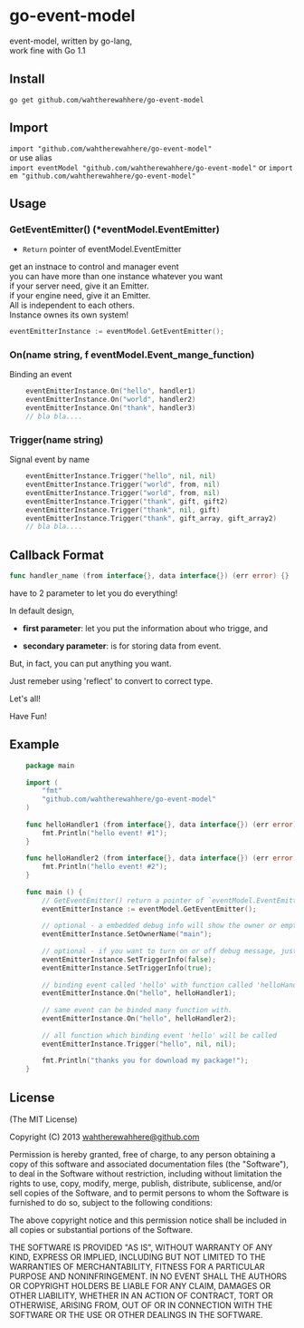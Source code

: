 go-event-model
================

event-model, written by go-lang,   
work fine with Go 1.1 

## Install

`go get github.com/wahtherewahhere/go-event-model`

## Import

`import "github.com/wahtherewahhere/go-event-model" `  
or use alias  
`import eventModel "github.com/wahtherewahhere/go-event-model"` 
or 
`import em "github.com/wahtherewahhere/go-event-model"`  

## Usage

### GetEventEmitter() (*eventModel.EventEmitter)
* `Return` pointer of eventModel.EventEmitter
 
get an instnace to control and manager event  
you can have more than one instance whatever you want  
if your server need, give it an Emitter.  
if your engine need, give it an Emitter.  
All is independent to each others.  
Instance ownes its own system!  
```go
eventEmitterInstance := eventModel.GetEventEmitter();
```
### On(name string, f eventModel.Event_mange_function)
Binding an event
```go
    eventEmitterInstance.On("hello", handler1)
    eventEmitterInstance.On("world", handler2)
    eventEmitterInstance.On("thank", handler3)
    // bla bla....
```
### Trigger(name string)
Signal event by name  
```go
    eventEmitterInstance.Trigger("hello", nil, nil)
    eventEmitterInstance.Trigger("world", from, nil)
    eventEmitterInstance.Trigger("world", from, nil)
    eventEmitterInstance.Trigger("thank", gift, gift2)
    eventEmitterInstance.Trigger("thank", nil, gift)
    eventEmitterInstance.Trigger("thank", gift_array, gift_array2)
    // bla bla....
```
## Callback Format
```go
func handler_name (from interface{}, data interface{}) (err error) {}
```
have to 2 parameter to let you do everything!

In default design, 

* <b>first parameter</b>: let you put the information about who trigge, and

* <b>secondary parameter</b>:  is for storing data from event.

But, in fact, you can put anything you want.

Just remeber using 'reflect' to convert to correct type.

Let's all!

Have Fun!


## Example

```go
    package main
    
    import (
        "fmt"
        "github.com/wahtherewahhere/go-event-model"
    )
    
    func helloHandler1 (from interface{}, data interface{}) (err error) {
        fmt.Println("hello event! #1");
    }
    
    func helloHandler2 (from interface{}, data interface{}) (err error) {
        fmt.Println("hello event! #2");
    }
    
    func main () {
        // GetEventEmitter() return a pointer of `eventModel.EventEmitter`
        eventEmitterInstance := eventModel.GetEventEmitter();
        
        // optional - a embedded debug info will show the owner or empty string in console
        eventEmitterInstance.SetOwnerName("main");
        
        // optional - if you want to turn on or off debug message, just call
        eventEmitterInstance.SetTriggerInfo(false);
        eventEmitterInstance.SetTriggerInfo(true);
        
        // binding event called 'hello' with function called 'helloHandler'
        eventEmitterInstance.On("hello", helloHandler1);
        
        // same event can be binded many function with.
        eventEmitterInstance.On("hello", helloHandler2);
        
        // all function which binding event 'hello' will be called
        eventEmitterInstance.Trigger("hello", nil, nil);
        
        fmt.Println("thanks you for download my package!");
    }
```

## License

(The MIT License)

Copyright (C) 2013 wahtherewahhere@github.com

Permission is hereby granted, free of charge, to any person obtaining a copy of this software and associated documentation files (the "Software"), to deal in the Software without restriction, including without limitation the rights to use, copy, modify, merge, publish, distribute, sublicense, and/or sell copies of the Software, and to permit persons to whom the Software is furnished to do so, subject to the following conditions:

The above copyright notice and this permission notice shall be included in all copies or substantial portions of the Software.

THE SOFTWARE IS PROVIDED "AS IS", WITHOUT WARRANTY OF ANY KIND, EXPRESS OR IMPLIED, INCLUDING BUT NOT LIMITED TO THE WARRANTIES OF MERCHANTABILITY, FITNESS FOR A PARTICULAR PURPOSE AND NONINFRINGEMENT. IN NO EVENT SHALL THE AUTHORS OR COPYRIGHT HOLDERS BE LIABLE FOR ANY CLAIM, DAMAGES OR OTHER LIABILITY, WHETHER IN AN ACTION OF CONTRACT, TORT OR OTHERWISE, ARISING FROM, OUT OF OR IN CONNECTION WITH THE SOFTWARE OR THE USE OR OTHER DEALINGS IN THE SOFTWARE.
